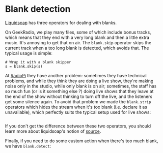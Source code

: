 # Blank detection

[Liquidsoap](index.html) has three operators for dealing with blanks.

On GeekRadio, we play many files, some of which include bonus tracks, which
means that they end with a very long blank and then a little extra music. It's
annoying to get that on air. The `blank.skip` operator skips the
current track when a too long blank is detected, which avoids that. The typical
usage is simple:

```liquidsoap
# Wrap it with a blank skipper
s = blank.skip(s)
```

At [RadioPi](http://www.radiopi.org/) they have another problem: sometimes they
have technical problems, and while they think they are doing a live show,
they're making noise only in the studio, while only blank is on air; sometimes,
the staff has so much fun (or is it something else ?) doing live shows that they
leave at the end of the show without thinking to turn off the live, and the
listeners get some silence again. To avoid that problem we made the
`blank.strip` operators which hides the stream when it's too blank
(i.e. declare it as unavailable), which perfectly suits the typical setup used
for live shows:

```{.liquidsoap include="blank-sorry.liq"}

```

If you don't get the difference between these two operators, you should learn
more about liquidsoap's notion of [source](sources.html).

Finally, if you need to do some custom action when there's too much blank, we
have `blank.detect`:

```{.liquidsoap include="blank-detect.liq" from="BEGIN" to="END"}

```
